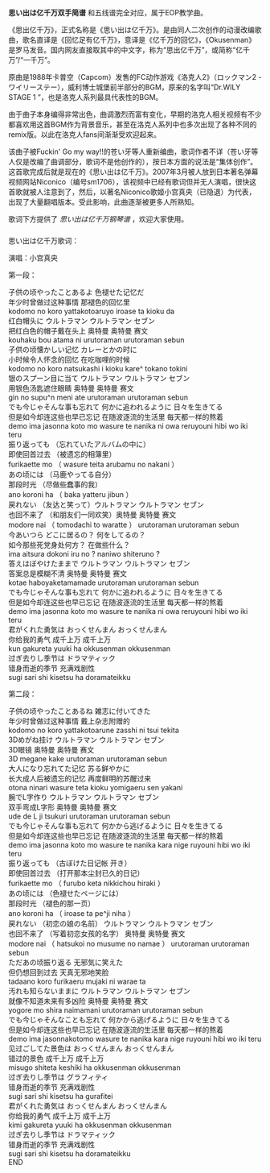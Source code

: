 

**思い出は亿千万双手简谱** 和五线谱完全对应，属于EOP教学曲。  
  
《思出亿千万》，正式名称是《思い出は亿千万》。是由同人二次创作的动漫改编歌曲，歌名直译是《回忆足有亿千万》，意译是《亿千万的回忆》，《Okusenman》是罗马发音。国内网友直接取其中的中文字，称为“思出亿千万”，或简称“亿千万”/“一千万”。  
  
原曲是1988年卡普空（Capcom）发售的FC动作游戏《洛克人2》（ロックマン2 -
ワイリーステー），威利博士城堡前半部分的BGM，原来的名字叫“Dr.WILY STAGE 1 ”，也是洛克人系列最具代表性的BGM。  
  
由于曲子本身编得非常出色，曲调激烈而富有变化，早期的洛克人相关视频有不少都喜欢用这首BGM作为背景音乐，甚至在洛克人系列中也多次出现了各种不同的remix版。以此在洛克人fans间渐渐受欢迎起来。  
  
该曲子被Fuckin' Go my
way!!的苍い牙等人重新编曲，歌词作者不详（苍い牙等人仅是改编了曲调部分，歌词不是他创作的），按日本方面的说法是“集体创作”。这首歌完成后就是现在的《思い出は亿千万》。2007年3月被人放到日本著名弹幕视频网站Niconico（编号sm1706），该视频中已经有歌词但并无人演唱，很快这首歌就被人注意到了，然后，以著名Niconico歌姬小宫真央（已隐退）为代表，出现了大量翻唱版本。受此影响，此曲逐渐被更多人所熟知。  
  
歌词下方提供了 _思い出は亿千万钢琴谱_ ，欢迎大家使用。

###  
思い出は亿千万歌词：

演唱：小宫真央

  
第一段：

子供の顷やったことあるよ 色褪せた记忆だ  
年少时曾做过这种事情 那褪色的回忆里  
kodomo no koro yattakotoaruyo iroase ta kioku da  
红白帽头に ウルトラマン ウルトラマン セブン  
把红白色的帽子戴在头上 奥特曼 奥特曼 赛文  
kouhaku bou atama ni urutoraman urutoraman sebun  
子供の顷懐かしい记忆 カレーとかの时に  
小时候令人怀念的回忆 在吃咖哩的时候  
kodomo no koro natsukashi i kioku kare^ tokano tokini  
银のスプーン目に当て ウルトラマン ウルトラマン セブン  
用银色汤匙遮住眼睛 奥特曼 奥特曼 赛文  
gin no supu^n meni ate urutoraman urutoraman sebun  
でも今じゃそんな事も忘れて 何かに追われるように 日々を生きてる  
但是如今却连这些也早已忘记 在随波逐流的生活里 每天都一样的熬着  
demo ima jasonna koto mo wasure te nanika ni owa reruyouni hibi wo iki teru  
振り返っても （忘れていたアルバムの中に）  
即使回首过去 （被遗忘的相簿里）  
furikaette mo （ wasure teita arubamu no nakani ）  
あの顷には （马鹿やってる自分）  
那段时光 （尽做些蠢事的我）  
ano koroni ha （ baka yatteru jibun ）  
戻れない （友达と笑って）ウルトラマン ウルトラマン セブン  
也回不来了 （和朋友们一同欢笑）奥特曼 奥特曼 赛文  
modore nai （ tomodachi to waratte ） urutoraman urutoraman sebun  
今あいつら どこに居るの？ 何をしてるの？  
如今那些死党身处何方？ 在做些什么？  
ima aitsura dokoni iru no ? naniwo shiteruno ?  
答えはぼやけたままで ウルトラマン ウルトラマン セブン  
答案总是模糊不清 奥特曼 奥特曼 赛文  
kotae haboyaketamamade urutoraman urutoraman sebun  
でも今じゃそんな事も忘れて 何かに追われるように 日々を生きてる  
但是如今却连这些也早已忘记 在随波逐流的生活里 每天都一样的熬着  
demo ima jasonna koto mo wasure te nanika ni owa reruyouni hibi wo iki teru  
君がくれた勇気は おっくせんまん おっくせんまん  
你给我的勇气 成千上万 成千上万  
kun gakureta yuuki ha okkusenman okkusenman  
过ぎ去りし季节は ドラマティック  
错身而逝的季节 充满戏剧性  
sugi sari shi kisetsu ha doramateikku

  
第二段：

子供の顷やったことあるね 雑志に付いてきた  
年少时曾做过这种事情 戴上杂志附赠的  
kodomo no koro yattakotoarune zasshi ni tsui tekita  
3Dめがね挂け ウルトラマン ウルトラマン セブン  
3D眼镜 奥特曼 奥特曼 赛文  
3D megane kake urutoraman urutoraman sebun  
大人になり忘れてた记忆 苏る鲜やかに  
长大成人后被遗忘的记忆 再度鲜明的苏醒过来  
otona ninari wasure teta kioku yomigaeru sen yakani  
腕でL字作り ウルトラマン ウルトラマン セブン  
双手弯成L字形 奥特曼 奥特曼 赛文  
ude de L ji tsukuri urutoraman urutoraman sebun  
でも今じゃそんな事も忘れて 何かから逃げるように 日々を生きてる  
但是如今却连这些也早已忘记 在随波逐流的生活里 每天都一样的熬着  
demo ima jasonna koto mo wasure te nanika kara nige ruyouni hibi wo iki teru  
振り返っても （古ぼけた日记帐 开き）  
即使回首过去 （打开那本尘封已久的日记）  
furikaette mo （ furubo keta nikkichou hiraki ）  
あの顷には （色褪せたページには）  
那段时光 （褪色的那一页）  
ano koroni ha （ iroase ta pe^ji niha ）  
戻れない （初恋の娘の名前） ウルトラマン ウルトラマン セブン  
也回不来了 （写着初恋女孩的名字） 奥特曼 奥特曼 赛文  
modore nai （ hatsukoi no musume no namae ） urutoraman urutoraman sebun  
ただあの顷振り返る 无邪気に笑えた  
但仍想回到过去 天真无邪地笑脸  
tadaano koro furikaeru mujaki ni warae ta  
汚れも知らないままに ウルトラマン ウルトラマン セブン  
就像不知道未来有多凶险 奥特曼 奥特曼 赛文  
yogore mo shira naimamani urutoraman urutoraman sebun  
でも今じゃそんなことも忘れて 何かから逃げるように 日々を生きてる  
但是如今却连这些也早已忘记 在随波逐流的生活里 每天都一样的熬着  
demo ima jasonnakotomo wasure te nanika kara nige ruyouni hibi wo iki teru  
见过ごしてた景色は おっくせんまん おっくせんまん  
错过的景色 成千上万 成千上万  
misugo shiteta keshiki ha okkusenman okkusenman  
过ぎ去りし季节は グラフィティ  
错身而逝的季节 充满戏剧性  
sugi sari shi kisetsu ha gurafitei  
君がくれた勇気は おっくせんまん おっくせんまん  
你给我的勇气 成千上万 成千上万  
kimi gakureta yuuki ha okkusenman okkusenman  
过ぎ去りし季节は ドラマティック  
错身而逝的季节 充满戏剧性  
sugi sari shi kisetsu ha doramateikku  
END

